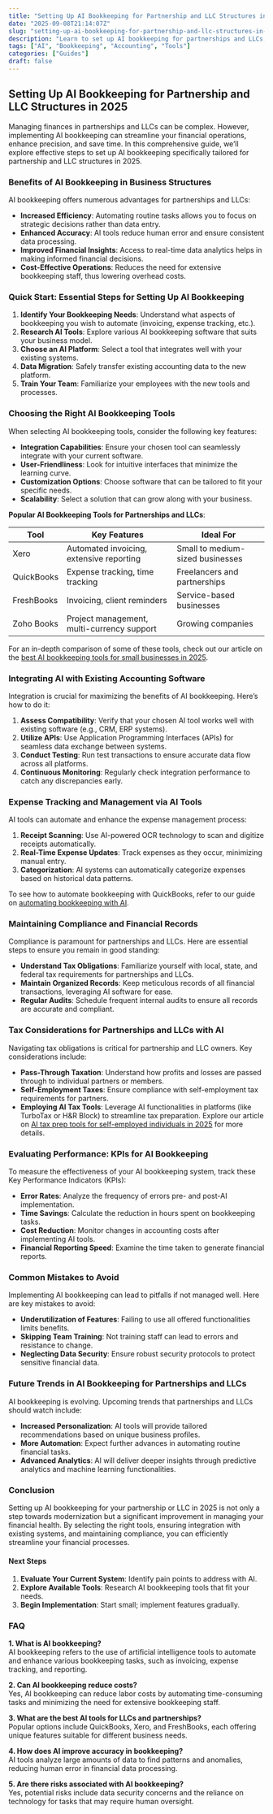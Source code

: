 ```yaml
---
title: "Setting Up AI Bookkeeping for Partnership and LLC Structures in 2025"
date: "2025-09-08T21:14:07Z"
slug: "setting-up-ai-bookkeeping-for-partnership-and-llc-structures-in-2025"
description: "Learn to set up AI bookkeeping for partnerships and LLCs, streamline financial management, and enhance accuracy with practical tips."
tags: ["AI", "Bookkeeping", "Accounting", "Tools"]
categories: ["Guides"]
draft: false
---
```


## Setting Up AI Bookkeeping for Partnership and LLC Structures in 2025

Managing finances in partnerships and LLCs can be complex. However, implementing AI bookkeeping can streamline your financial operations, enhance precision, and save time. In this comprehensive guide, we’ll explore effective steps to set up AI bookkeeping specifically tailored for partnership and LLC structures in 2025.

### Benefits of AI Bookkeeping in Business Structures

AI bookkeeping offers numerous advantages for partnerships and LLCs:

- **Increased Efficiency**: Automating routine tasks allows you to focus on strategic decisions rather than data entry.
- **Enhanced Accuracy**: AI tools reduce human error and ensure consistent data processing.
- **Improved Financial Insights**: Access to real-time data analytics helps in making informed financial decisions.
- **Cost-Effective Operations**: Reduces the need for extensive bookkeeping staff, thus lowering overhead costs.

### Quick Start: Essential Steps for Setting Up AI Bookkeeping

1. **Identify Your Bookkeeping Needs**: Understand what aspects of bookkeeping you wish to automate (invoicing, expense tracking, etc.).
2. **Research AI Tools**: Explore various AI bookkeeping software that suits your business model.
3. **Choose an AI Platform**: Select a tool that integrates well with your existing systems.
4. **Data Migration**: Safely transfer existing accounting data to the new platform.
5. **Train Your Team**: Familiarize your employees with the new tools and processes.

### Choosing the Right AI Bookkeeping Tools

When selecting AI bookkeeping tools, consider the following key features:

- **Integration Capabilities**: Ensure your chosen tool can seamlessly integrate with your current software.
- **User-Friendliness**: Look for intuitive interfaces that minimize the learning curve.
- **Customization Options**: Choose software that can be tailored to fit your specific needs.
- **Scalability**: Select a solution that can grow along with your business.

**Popular AI Bookkeeping Tools for Partnerships and LLCs**:

| Tool               | Key Features                                      | Ideal For                          |
|--------------------|--------------------------------------------------|-------------------------------------|
| Xero                | Automated invoicing, extensive reporting          | Small to medium-sized businesses    |
| QuickBooks         | Expense tracking, time tracking                   | Freelancers and partnerships         |
| FreshBooks         | Invoicing, client reminders                        | Service-based businesses             |
| Zoho Books         | Project management, multi-currency support       | Growing companies                    |

For an in-depth comparison of some of these tools, check out our article on the [best AI bookkeeping tools for small businesses in 2025](/posts/best-ai-bookkeeping-tools-for-small-businesses-2025/).

### Integrating AI with Existing Accounting Software

Integration is crucial for maximizing the benefits of AI bookkeeping. Here’s how to do it:

1. **Assess Compatibility**: Verify that your chosen AI tool works well with existing software (e.g., CRM, ERP systems).
2. **Utilize APIs**: Use Application Programming Interfaces (APIs) for seamless data exchange between systems.
3. **Conduct Testing**: Run test transactions to ensure accurate data flow across all platforms.
4. **Continuous Monitoring**: Regularly check integration performance to catch any discrepancies early.

### Expense Tracking and Management via AI Tools

AI tools can automate and enhance the expense management process:

1. **Receipt Scanning**: Use AI-powered OCR technology to scan and digitize receipts automatically.
2. **Real-Time Expense Updates**: Track expenses as they occur, minimizing manual entry.
3. **Categorization**: AI systems can automatically categorize expenses based on historical data patterns.

To see how to automate bookkeeping with QuickBooks, refer to our guide on [automating bookkeeping with AI](/posts/how-to-automate-bookkeeping-with-ai-quickbooks-receipt-ocr/).

### Maintaining Compliance and Financial Records

Compliance is paramount for partnerships and LLCs. Here are essential steps to ensure you remain in good standing:

- **Understand Tax Obligations**: Familiarize yourself with local, state, and federal tax requirements for partnerships and LLCs.
- **Maintain Organized Records**: Keep meticulous records of all financial transactions, leveraging AI software for ease.
- **Regular Audits**: Schedule frequent internal audits to ensure all records are accurate and compliant.

### Tax Considerations for Partnerships and LLCs with AI

Navigating tax obligations is critical for partnership and LLC owners. Key considerations include:

- **Pass-Through Taxation**: Understand how profits and losses are passed through to individual partners or members.
- **Self-Employment Taxes**: Ensure compliance with self-employment tax requirements for partners.
- **Employing AI Tax Tools**: Leverage AI functionalities in platforms (like TurboTax or H&R Block) to streamline tax preparation. Explore our article on [AI tax prep tools for self-employed individuals in 2025](/posts/ai-tax-prep-tools-for-self-employed-in-2025/) for more details.

### Evaluating Performance: KPIs for AI Bookkeeping

To measure the effectiveness of your AI bookkeeping system, track these Key Performance Indicators (KPIs):

- **Error Rates**: Analyze the frequency of errors pre- and post-AI implementation.
- **Time Savings**: Calculate the reduction in hours spent on bookkeeping tasks.
- **Cost Reduction**: Monitor changes in accounting costs after implementing AI tools.
- **Financial Reporting Speed**: Examine the time taken to generate financial reports.

### Common Mistakes to Avoid

Implementing AI bookkeeping can lead to pitfalls if not managed well. Here are key mistakes to avoid:

- **Underutilization of Features**: Failing to use all offered functionalities limits benefits.
- **Skipping Team Training**: Not training staff can lead to errors and resistance to change.
- **Neglecting Data Security**: Ensure robust security protocols to protect sensitive financial data.

### Future Trends in AI Bookkeeping for Partnerships and LLCs

AI bookkeeping is evolving. Upcoming trends that partnerships and LLCs should watch include:

- **Increased Personalization**: AI tools will provide tailored recommendations based on unique business profiles.
- **More Automation**: Expect further advances in automating routine financial tasks.
- **Advanced Analytics**: AI will deliver deeper insights through predictive analytics and machine learning functionalities.

### Conclusion

Setting up AI bookkeeping for your partnership or LLC in 2025 is not only a step towards modernization but a significant improvement in managing your financial health. By selecting the right tools, ensuring integration with existing systems, and maintaining compliance, you can efficiently streamline your financial processes.

#### Next Steps

1. **Evaluate Your Current System**: Identify pain points to address with AI.
2. **Explore Available Tools**: Research AI bookkeeping tools that fit your needs.
3. **Begin Implementation**: Start small; implement features gradually.

### FAQ

**1. What is AI bookkeeping?**  
AI bookkeeping refers to the use of artificial intelligence tools to automate and enhance various bookkeeping tasks, such as invoicing, expense tracking, and reporting.

**2. Can AI bookkeeping reduce costs?**  
Yes, AI bookkeeping can reduce labor costs by automating time-consuming tasks and minimizing the need for extensive bookkeeping staff.

**3. What are the best AI tools for LLCs and partnerships?**  
Popular options include QuickBooks, Xero, and FreshBooks, each offering unique features suitable for different business needs.

**4. How does AI improve accuracy in bookkeeping?**  
AI tools analyze large amounts of data to find patterns and anomalies, reducing human error in financial data processing.

**5. Are there risks associated with AI bookkeeping?**  
Yes, potential risks include data security concerns and the reliance on technology for tasks that may require human oversight.
